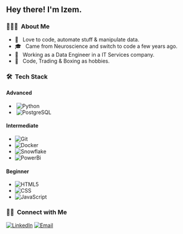 
<h2> Hey there! I'm Izem.</h2>

<h3> 👨🏻‍💻 &nbsp;About Me </h3>

- 🤔 &nbsp; Love to code, automate stuff & manipulate data.
- 🎓 &nbsp; Came from Neuroscience and switch to code a few years ago.
- 💼 &nbsp; Working as a Data Engineer in a IT Services company.
- 🌱 &nbsp; Code, Trading & Boxing as hobbies.

<h3> 🛠 &nbsp;Tech Stack</h3>
<h4> Advanced </h4>

- &nbsp;![Python](https://img.shields.io/badge/-Python-333333?style=flat&logo=python)
- &nbsp;![PostgreSQL](https://img.shields.io/badge/-PostgreSQL-333333?style=flat&logo=postgresql)
 

<h4> Intermediate </h4>

-  ![Git](https://img.shields.io/badge/-Git-333333?style=flat&logo=git)
-  ![Docker](https://img.shields.io/badge/-Docker-333333?style=flat&logo=docker) 
-  ![Snowflake](https://img.shields.io/badge/-Snowflake-333333?style=flat&logo=snowflake)
-  ![PowerBi](https://img.shields.io/badge/-PowerBI-333333?style=flat&logo=powerbi)


<h4> Beginner </h4>

- ![HTML5](https://img.shields.io/badge/-HTML5-333333?style=flat&logo=HTML5)
- ![CSS](https://img.shields.io/badge/-CSS-333333?style=flat&logo=CSS3&logoColor=1572B6)
- ![JavaScript](https://img.shields.io/badge/-JavaScript-333333?style=flat&logo=javascript)

<h3> 🤝🏻 &nbsp;Connect with Me </h3>

<p align="center">

<a href="https://www.linkedin.com/in/izem-mangione/"><img alt="LinkedIn" src="https://img.shields.io/badge/LinkedIn-Izem%20Mangione-blue?style=flat-square&logo=linkedin"></a>
<a href="mailto:izem.mangione@gmail.com"><img alt="Email" src="https://img.shields.io/badge/Email-izem.mangione@gmail.com-blue?style=flat-square&logo=gmail"></a>

</p>
